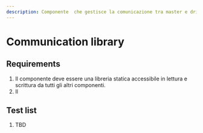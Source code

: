 ```yaml
---
description: Componente  che gestisce la comunicazione tra master e drivers
---
```


# Communication library

## Requirements

1. Il componente deve essere una libreria statica accessibile in lettura e scrittura da tutti gli altri componenti.
2. Il

## Test list

1. TBD
